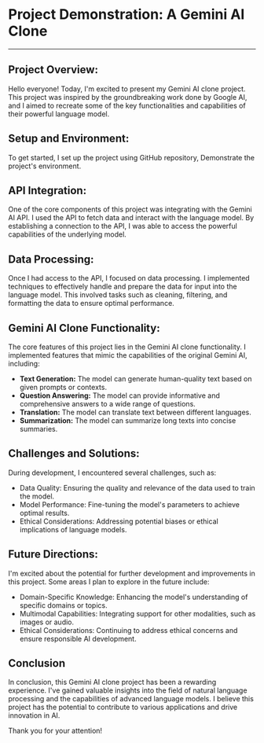# Project Demonstration: A Gemini AI Clone
---
## Project Overview:
Hello everyone! Today, I'm excited to present my Gemini AI clone project. This project was inspired by the groundbreaking work done by Google AI, and I aimed to recreate some of the key functionalities and capabilities of their powerful language model.
## Setup and Environment:
To get started, I set up the project using GitHub repository, 
Demonstrate the project's environment.
## API Integration:
One of the core components of this project was integrating with the Gemini AI API. I used the API to fetch data and interact with the language model. By establishing a connection to the API, I was able to access the powerful capabilities of the underlying model.
## Data Processing:
Once I had access to the API, I focused on data processing. I implemented techniques to effectively handle and prepare the data for input into the language model. This involved tasks such as cleaning, filtering, and formatting the data to ensure optimal performance.
## Gemini AI Clone Functionality:
The core features of this project lies in the Gemini AI clone functionality. I implemented features that mimic the capabilities of the original Gemini AI, including:
- **Text Generation:** The model can generate human-quality text based on given prompts or contexts.
- **Question Answering:** The model can provide informative and comprehensive answers to a wide range of questions.
- **Translation:** The model can translate text between different languages.
- **Summarization:** The model can summarize long texts into concise summaries.
## Challenges and Solutions:
During development, I encountered several challenges, such as:
- Data Quality: Ensuring the quality and relevance of the data used to train the model.
- Model Performance: Fine-tuning the model's parameters to achieve optimal results.
- Ethical Considerations: Addressing potential biases or ethical implications of language models.
## Future Directions:
I'm excited about the potential for further development and improvements in this project. Some areas I plan to explore in the future include:

- Domain-Specific Knowledge: Enhancing the model's understanding of specific domains or topics.
- Multimodal Capabilities: Integrating support for other modalities, such as images or audio.
- Ethical Considerations: Continuing to address ethical concerns and ensure responsible AI development.
## Conclusion

In conclusion, this Gemini AI clone project has been a rewarding experience. I've gained valuable insights into the field of natural language processing and the capabilities of advanced language models. I believe this project has the potential to contribute to various applications and drive innovation in AI.

Thank you for your attention!